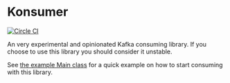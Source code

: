 Konsumer
========

[![Circle CI](https://circleci.com/gh/charliek/konsumer/tree/master.svg?style=svg)](https://circleci.com/gh/charliek/konsumer/tree/master)

An very experimental and opinionated Kafka consuming library. If you choose to use
this library you should consider it unstable.

See [the example Main class](https://github.com/charliek/konsumer/blob/master/src/test/java/smartthings/konsumer/example/Main.groovy)
for a quick example on how to start consuming with this library.
